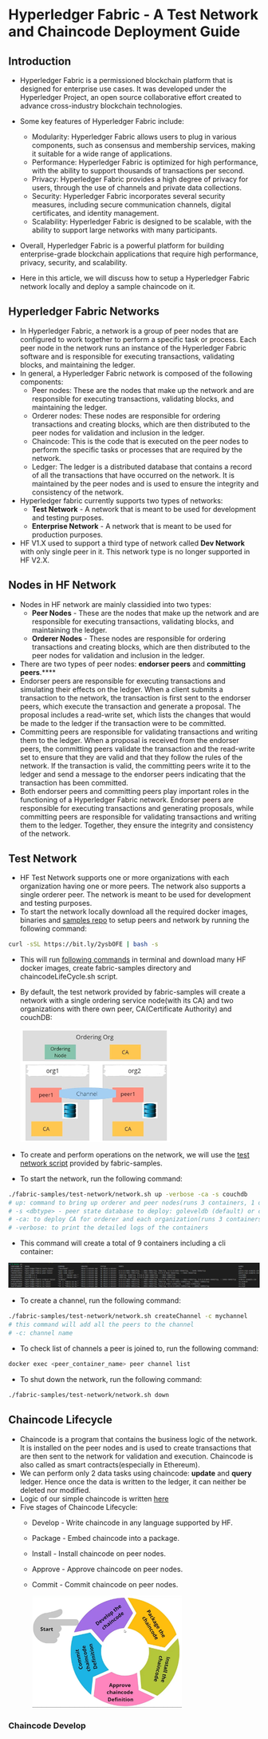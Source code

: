 # Hyperledger Fabric - A Test Network and Chaincode Deployment Guide

## Introduction
* Hyperledger Fabric is a permissioned blockchain platform that is designed for enterprise use cases. It was developed under the Hyperledger Project, an open source collaborative effort created to advance cross-industry blockchain technologies.

* Some key features of Hyperledger Fabric include:
  * Modularity: Hyperledger Fabric allows users to plug in various components, such as consensus and membership services, making it suitable for a wide range of applications.
  * Performance: Hyperledger Fabric is optimized for high performance, with the ability to support thousands of transactions per second.
  * Privacy: Hyperledger Fabric provides a high degree of privacy for users, through the use of channels and private data collections.
  * Security: Hyperledger Fabric incorporates several security measures, including secure communication channels, digital certificates, and identity management.
  * Scalability: Hyperledger Fabric is designed to be scalable, with the ability to support large networks with many participants.

* Overall, Hyperledger Fabric is a powerful platform for building enterprise-grade blockchain applications that require high performance, privacy, security, and scalability.
* Here in this article, we will discuss how to setup a Hyperledger Fabric network locally and deploy a sample chaincode on it.

## Hyperledger Fabric Networks
* In Hyperledger Fabric, a network is a group of peer nodes that are configured to work together to perform a specific task or process. Each peer node in the network runs an instance of the Hyperledger Fabric software and is responsible for executing transactions, validating blocks, and maintaining the ledger.
* In general, a Hyperledger Fabric network is composed of the following components:
    * Peer nodes: These are the nodes that make up the network and are responsible for executing transactions, validating blocks, and maintaining the ledger.
    * Orderer nodes: These nodes are responsible for ordering transactions and creating blocks, which are then distributed to the peer nodes for validation and inclusion in the ledger.
    * Chaincode: This is the code that is executed on the peer nodes to perform the specific tasks or processes that are required by the network.
    * Ledger: The ledger is a distributed database that contains a record of all the transactions that have occurred on the network. It is maintained by the peer nodes and is used to ensure the integrity and consistency of the network.
* Hyperledger fabric currently supports two types of networks:
    * **Test Network** - A network that is meant to be used for development and testing purposes.
    * **Enterprise Network** - A network that is meant to be used for production purposes.
* HF V1.X used to support a third type of network called **Dev Network** with only single peer in it. This network type is no longer supported in HF V2.X.


## Nodes in HF Network
* Nodes in HF network are mainly classidied into two types:
    * **Peer Nodes** - These are the nodes that make up the network and are responsible for executing transactions, validating blocks, and maintaining the ledger.
    * **Orderer Nodes** - These nodes are responsible for ordering transactions and creating blocks, which are then distributed to the peer nodes for validation and inclusion in the ledger.
* There are two types of peer nodes: **endorser peers** and **committing peers**.****
* Endorser peers are responsible for executing transactions and simulating their effects on the ledger. When a client submits a transaction to the network, the transaction is first sent to the endorser peers, which execute the transaction and generate a proposal. The proposal includes a read-write set, which lists the changes that would be made to the ledger if the transaction were to be committed.
* Committing peers are responsible for validating transactions and writing them to the ledger. When a proposal is received from the endorser peers, the committing peers validate the transaction and the read-write set to ensure that they are valid and that they follow the rules of the network. If the transaction is valid, the committing peers write it to the ledger and send a message to the endorser peers indicating that the transaction has been committed.
* Both endorser peers and committing peers play important roles in the functioning of a Hyperledger Fabric network. Endorser peers are responsible for executing transactions and generating proposals, while committing peers are responsible for validating transactions and writing them to the ledger. Together, they ensure the integrity and consistency of the network.

## Test Network
* HF Test Network supports one or more organizations with each organization having one or more peers. The network also supports a single orderer peer. The network is meant to be used for development and testing purposes.
* To start the network locally download all the required docker images, binaries and [samples repo](https://github.com/hyperledger/fabric-samples) to setup peers and network by running the following command:
```bash
curl -sSL https://bit.ly/2ysbOFE | bash -s
```
* This will run [following commands](docs/download_script.sh) in terminal and download many HF docker images, create fabric-samples directory and chaincodeLifeCycle.sh script.
* By default, the test network provided by fabric-samples will create a network with a single ordering service node(with its CA) and two organizations with there own peer, CA(Certificate Authority) and couchDB: 

    <img src="docs/test_network.jpeg" alt="Test Network" width="300"/>
* To create and perform operations on the network, we will use the [test network script](fabric-samples/test-network/network.sh) provided by fabric-samples.
* To start the network, run the following command:
```bash
./fabric-samples/test-network/network.sh up -verbose -ca -s couchdb
# up: command to bring up orderer and peer nodes(runs 3 containers, 1 orderer and 2 peers of 2 organization)
# -s <dbtype> - peer state database to deploy: goleveldb (default) or couchdb. (runs 2 containers, each per peer)
# -ca: to deploy CA for orderer and each organization(runs 3 containers, 1 CA for orderer and 2 CAs for organizations)
# -verbose: to print the detailed logs of the containers
```
* This command will create a total of 9 containers including a cli container:
<img src="docs/test_network_containers.png" alt="Test Network Containers"/>

* To create a channel, run the following command:
```bash
./fabric-samples/test-network/network.sh createChannel -c mychannel
# this command will add all the peers to the channel
# -c: channel name
```
* To check list of channels a peer is joined to, run the following command:
```bash
docker exec <peer_container_name> peer channel list
```
* To shut down the network, run the following command:
```bash
./fabric-samples/test-network/network.sh down
```
## Chaincode Lifecycle
* Chaincode is a program that contains the business logic of the network. It is installed on the peer nodes and is used to create transactions that are then sent to the network for validation and execution. Chaincode is also called as smart contracts(especially in Ethereum).
* We can perform only 2 data tasks using chaincode: **update** and **query** ledger. Hence once the data is written to the ledger, it can neither be deleted nor modified.
* Logic of our simple chaincode is written [here](chaincode/main.go)
* Five stages of Chaincode Lifecycle:
  * Develop - Write chaincode in any language supported by HF.
  * Package - Embed chaincode into a package.
  * Install - Install chaincode on peer nodes.
  * Approve - Approve chaincode on peer nodes.
  * Commit - Commit chaincode on peer nodes.
  
    <img src="docs/chaincode_lifecycle.jpeg" alt="Chaincode Lifecycle" width="300"/>

### Chaincode Develop
